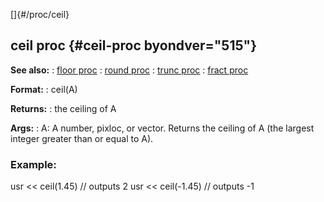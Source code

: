 []{#/proc/ceil}
  ## ceil proc {#ceil-proc byondver="515"}
  **See also:**
  :   [floor proc](ref/proc/floor)
  :   [round proc](ref/proc/round)
  :   [trunc proc](ref/proc/trunc)
  :   [fract proc](ref/proc/fract)
  <!-- -->
  **Format:**
  :   ceil(A)
  <!-- -->
  **Returns:**
  :   the ceiling of A
  <!-- -->
  **Args:**
  :   A: A number, pixloc, or vector.
  Returns the ceiling of A (the largest integer greater than or equal to
  A).
  ### Example:
  usr \<\< ceil(1.45) // outputs 2 usr \<\< ceil(-1.45) // outputs -1